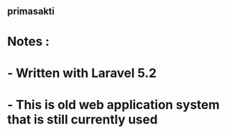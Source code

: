## primasakti
#
# Notes :
# - Written with Laravel 5.2
# - This is old web application system that is still currently used
